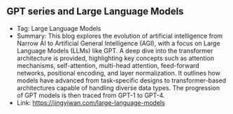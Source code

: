 ## GPT series and Large Language Models
- Tag: Large Language Models
- Summary: This blog explores the evolution of artificial intelligence from Narrow AI to Artificial General Intelligence (AGI), with a focus on Large Language Models (LLMs) like GPT. A deep dive into the transformer architecture is provided, highlighting key concepts such as attention mechanisms, self-attention, multi-head attention, feed-forward networks, positional encoding, and layer normalization.  It outlines how models have advanced from task-specific designs to transformer-based architectures capable of handling diverse data types. The progression of GPT models is then traced from GPT-1 to GPT-4.
- Link: https://jingyiwan.com/large-language-models